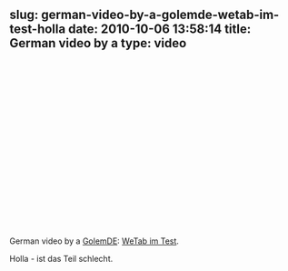 slug: german-video-by-a-golemde-wetab-im-test-holla
date: 2010-10-06 13:58:14
title: German video by a 
type: video
---

<object width="480" height="295"><param name="movie" value="http://www.youtube.com/v/AQPgYOnlUoo?fs=1"></param><param name="allowFullScreen" value="true"></param><param name="allowscriptaccess" value="always"></param><embed src="http://www.youtube.com/v/AQPgYOnlUoo?fs=1" type="application/x-shockwave-flash" width="480" height="295" allowscriptaccess="always" allowfullscreen="true"></embed></object>

German video by a [GolemDE](http://youtube.com/user/GolemDE): [WeTab im Test](http://www.youtube.com/watch?v=AQPgYOnlUoo).

 Holla - ist das Teil schlecht.
